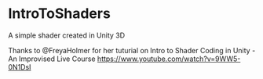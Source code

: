 # IntroToShaders
A simple shader created in Unity 3D 

Thanks to @FreyaHolmer for her tuturial on Intro to Shader Coding in Unity - An Improvised Live Course
https://www.youtube.com/watch?v=9WW5-0N1DsI

